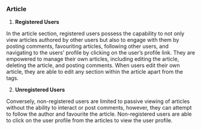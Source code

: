 
### Article

   1. **Registered Users**
   
   In the article section, registered users possess the capability to not only view articles authored by other users but also to engage with them by posting comments, favouriting articles, following other users, and navigating to the users' profile by clicking on the user’s profile link. They are empowered to manage their own articles, including editing the article, deleting the article, and posting comments. When users edit their own article, they are able to edit any section within the article apart from the tags.

   2. **Unregistered Users**
   
   Conversely, non-registered users are limited to passive viewing of articles without the ability to interact or post comments, however, they can attempt to follow the author and favourite the article. Non-registered users are able to click on the user profile from the articles to view the user profile.    
  

 